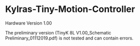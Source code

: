 # Kylras-Tiny-Motion-Controller

Hardware Version 1.00

The preliminary version (TinyK 8L V1.00_Schematic Preliminary_01112019.pdf) is not tested and can contain errors.
